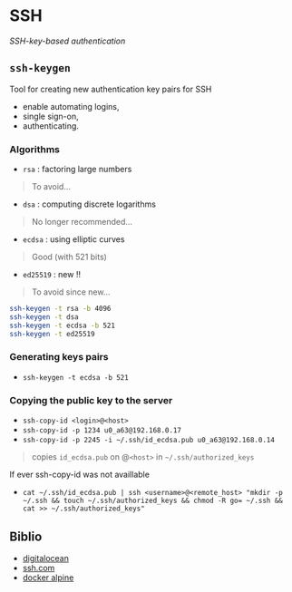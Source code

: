 # SSH

_SSH-key-based authentication_

## `ssh-keygen`

Tool for creating new authentication key pairs for SSH

- enable automating logins,
- single sign-on,
- authenticating.

### Algorithms

- `rsa` : factoring large numbers

> To avoid...

- `dsa` : computing discrete logarithms

> No longer recommended...

- `ecdsa` : using elliptic curves

> Good (with 521 bits)

- `ed25519` : new !!

> To avoid since new...

```bash
ssh-keygen -t rsa -b 4096
ssh-keygen -t dsa
ssh-keygen -t ecdsa -b 521
ssh-keygen -t ed25519
```

### Generating keys pairs

- `ssh-keygen -t ecdsa -b 521`

### Copying the public key to the server

- `ssh-copy-id <login>@<host>`
- `ssh-copy-id -p 1234 u0_a63@192.168.0.17`
- `ssh-copy-id -p 2245 -i ~/.ssh/id_ecdsa.pub u0_a63@192.168.0.14`

> copies `id_ecdsa.pub` on @`<host>` in `~/.ssh/authorized_keys`

If ever ssh-copy-id was not availlable

- `cat ~/.ssh/id_ecdsa.pub | ssh <username>@<remote_host> "mkdir -p ~/.ssh && touch ~/.ssh/authorized_keys && chmod -R go= ~/.ssh && cat >> ~/.ssh/authorized_keys"`


## Biblio

- [digitalocean](https://www.digitalocean.com/community/tutorials/how-to-set-up-ssh-keys-on-ubuntu-1604#step-2-%E2%80%94-copy-the-public-key-to-ubuntu-server)
- [ssh.com](https://www.ssh.com/ssh/keygen/)
- [docker alpine](https://wiki.alpinelinux.org/wiki/Setting_up_a_ssh-server)
